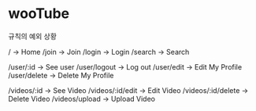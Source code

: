 # wooTube

규칙의 예외 상황

/ -> Home
/join -> Join
/login -> Login
/search -> Search

/user/:id -> See user
/user/logout -> Log out
/user/edit -> Edit My Profile
/user/delete -> Delete My Profile

/videos/:id -> See Video
/videos/:id/edit -> Edit Video
/videos/:id/delete -> Delete Video
/videos/upload -> Upload Video
